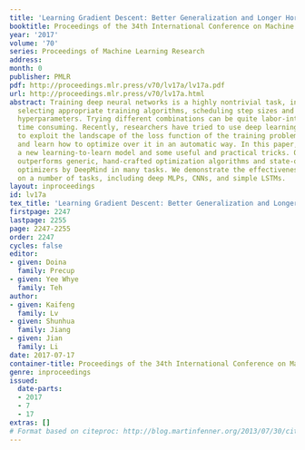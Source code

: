 ```yaml
---
title: 'Learning Gradient Descent: Better Generalization and Longer Horizons'
booktitle: Proceedings of the 34th International Conference on Machine Learning
year: '2017'
volume: '70'
series: Proceedings of Machine Learning Research
address: 
month: 0
publisher: PMLR
pdf: http://proceedings.mlr.press/v70/lv17a/lv17a.pdf
url: http://proceedings.mlr.press/v70/lv17a.html
abstract: Training deep neural networks is a highly nontrivial task, involving carefully
  selecting appropriate training algorithms, scheduling step sizes and tuning other
  hyperparameters. Trying different combinations can be quite labor-intensive and
  time consuming. Recently, researchers have tried to use deep learning algorithms
  to exploit the landscape of the loss function of the training problem of interest,
  and learn how to optimize over it in an automatic way. In this paper, we propose
  a new learning-to-learn model and some useful and practical tricks. Our optimizer
  outperforms generic, hand-crafted optimization algorithms and state-of-the-art learning-to-learn
  optimizers by DeepMind in many tasks. We demonstrate the effectiveness of our algorithms
  on a number of tasks, including deep MLPs, CNNs, and simple LSTMs.
layout: inproceedings
id: lv17a
tex_title: 'Learning Gradient Descent: Better Generalization and Longer Horizons'
firstpage: 2247
lastpage: 2255
page: 2247-2255
order: 2247
cycles: false
editor:
- given: Doina
  family: Precup
- given: Yee Whye
  family: Teh
author:
- given: Kaifeng
  family: Lv
- given: Shunhua
  family: Jiang
- given: Jian
  family: Li
date: 2017-07-17
container-title: Proceedings of the 34th International Conference on Machine Learning
genre: inproceedings
issued:
  date-parts:
  - 2017
  - 7
  - 17
extras: []
# Format based on citeproc: http://blog.martinfenner.org/2013/07/30/citeproc-yaml-for-bibliographies/
---
```

